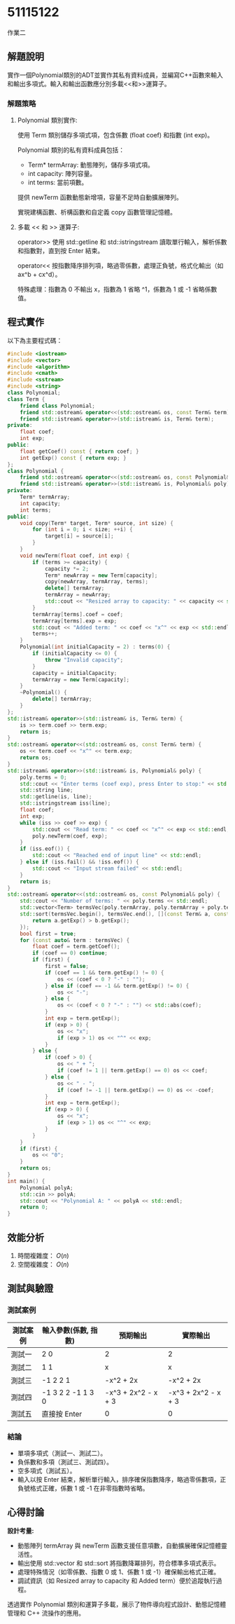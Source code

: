 # 51115122

作業二

## 解題說明

實作一個Polynomial類別的ADT並實作其私有資料成員，並編寫C++函數來輸入和輸出多項式。輸入和輸出函數應分別多載<<和>>運算子。

### 解題策略

1. Polynomial 類別實作:
   
   使用 Term 類別儲存多項式項，包含係數 (float coef) 和指數 (int exp)。
    
   Polynomial 類別的私有資料成員包括：
   - Term* termArray: 動態陣列，儲存多項式項。
   - int capacity: 陣列容量。
   - int terms: 當前項數。
   
   提供 newTerm 函數動態新增項，容量不足時自動擴展陣列。

   實現建構函數、析構函數和自定義 copy 函數管理記憶體。
   
 2. 多載 << 和 >> 運算子:

    operator>> 使用 std::getline 和 std::istringstream 讀取單行輸入，解析係數和指數對，直到按 Enter 結束。

    operator<< 按指數降序排列項，略過零係數，處理正負號，格式化輸出（如 ax^b + cx^d）。

    特殊處理：指數為 0 不輸出 x，指數為 1 省略 ^1，係數為 1 或 -1 省略係數值。
## 程式實作

以下為主要程式碼：

```cpp
#include <iostream>
#include <vector>
#include <algorithm>
#include <cmath>
#include <sstream>
#include <string>
class Polynomial; 
class Term {
    friend class Polynomial;
    friend std::ostream& operator<<(std::ostream& os, const Term& term);
    friend std::istream& operator>>(std::istream& is, Term& term);
private:
    float coef;
    int exp;
public:
    float getCoef() const { return coef; }
    int getExp() const { return exp; }
};
class Polynomial {
    friend std::ostream& operator<<(std::ostream& os, const Polynomial& poly);
    friend std::istream& operator>>(std::istream& is, Polynomial& poly);
private:
    Term* termArray;
    int capacity;
    int terms;
public:
    void copy(Term* target, Term* source, int size) {
        for (int i = 0; i < size; ++i) {
            target[i] = source[i];
        }
    }
    void newTerm(float coef, int exp) {
        if (terms >= capacity) {
            capacity *= 2;
            Term* newArray = new Term[capacity];
            copy(newArray, termArray, terms);
            delete[] termArray;
            termArray = newArray;
            std::cout << "Resized array to capacity: " << capacity << std::endl;
        }
        termArray[terms].coef = coef;
        termArray[terms].exp = exp;
        std::cout << "Added term: " << coef << "x^" << exp << std::endl;
        terms++;
    }
    Polynomial(int initialCapacity = 2) : terms(0) {
        if (initialCapacity <= 0) {
            throw "Invalid capacity";
        }
        capacity = initialCapacity;
        termArray = new Term[capacity];
    }
    ~Polynomial() {
        delete[] termArray;
    }
};
std::istream& operator>>(std::istream& is, Term& term) {
    is >> term.coef >> term.exp;
    return is;
}
std::ostream& operator<<(std::ostream& os, const Term& term) {
    os << term.coef << "x^" << term.exp;
    return os;
}
std::istream& operator>>(std::istream& is, Polynomial& poly) {
    poly.terms = 0;
    std::cout << "Enter terms (coef exp), press Enter to stop:" << std::endl;
    std::string line;
    std::getline(is, line);
    std::istringstream iss(line);
    float coef;
    int exp;
    while (iss >> coef >> exp) {
        std::cout << "Read term: " << coef << "x^" << exp << std::endl;
        poly.newTerm(coef, exp);
    }
    if (iss.eof()) {
        std::cout << "Reached end of input line" << std::endl;
    } else if (iss.fail() && !iss.eof()) {
        std::cout << "Input stream failed" << std::endl;
    }
    return is;
}
std::ostream& operator<<(std::ostream& os, const Polynomial& poly) {
    std::cout << "Number of terms: " << poly.terms << std::endl;
    std::vector<Term> termsVec(poly.termArray, poly.termArray + poly.terms);
    std::sort(termsVec.begin(), termsVec.end(), [](const Term& a, const Term& b) {
        return a.getExp() > b.getExp();
    });
    bool first = true;
    for (const auto& term : termsVec) {
        float coef = term.getCoef();
        if (coef == 0) continue;
        if (first) {
            first = false;
            if (coef == 1 && term.getExp() != 0) {
                os << (coef < 0 ? "-" : "");
            } else if (coef == -1 && term.getExp() != 0) {
                os << "-";
            } else {
                os << (coef < 0 ? "-" : "") << std::abs(coef);
            }
            int exp = term.getExp();
            if (exp > 0) {
                os << "x";
                if (exp > 1) os << "^" << exp;
            }
        } else {
            if (coef > 0) {
                os << " + ";
                if (coef != 1 || term.getExp() == 0) os << coef;
            } else {
                os << " - ";
                if (coef != -1 || term.getExp() == 0) os << -coef;
            }
            int exp = term.getExp();
            if (exp > 0) {
                os << "x";
                if (exp > 1) os << "^" << exp;
            }
        }
    }
    if (first) {
        os << "0";
    }
    return os;
}
int main() {
    Polynomial polyA;
    std::cin >> polyA;
    std::cout << "Polynomial A: " << polyA << std::endl;
    return 0;
}
```

## 效能分析

1. 時間複雜度： $O(n)$ 
2. 空間複雜度： $O(n)$ 

## 測試與驗證

### 測試案例

| 測試案例 | 輸入參數(係數, 指數) | 預期輸出 | 實際輸出 |
|----------|--------------|----------|----------|
| 測試一   | 2  0               | 2                   | 2                   |
| 測試二   | 1  1               | x                   | x                   |
| 測試三   | -1  2  2  1        | -x^2 + 2x           | -x^2 + 2x           |
| 測試四   | -1 3 2 2 -1 1 3 0  | -x^3 + 2x^2 - x + 3 | -x^3 + 2x^2 - x + 3 |
| 測試五   | 直接按 Enter        | 0                   | 0                  |

### 結論
- 單項多項式（測試一、測試二）。
- 負係數和多項（測試三、測試四）。
- 空多項式（測試五）。
- 輸入以按 Enter 結束，解析單行輸入，排序確保指數降序，略過零係數項，正負號格式正確，係數 1 或 -1 在非零指數時省略。

## 心得討論

 **設計考量:**
   - 動態陣列 termArray 與 newTerm 函數支援任意項數，自動擴展確保記憶體靈活性。
   - 輸出使用 std::vector 和 std::sort 將指數降冪排列，符合標準多項式表示。
   - 處理特殊情況（如零係數、指數 0 或 1、係數 1 或 -1）確保輸出格式正確。
   - 調試資訊（如 Resized array to capacity 和 Added term）便於追蹤執行過程。
     
透過實作 Polynomial 類別和運算子多載，展示了物件導向程式設計、動態記憶體管理和 C++ 流操作的應用。
